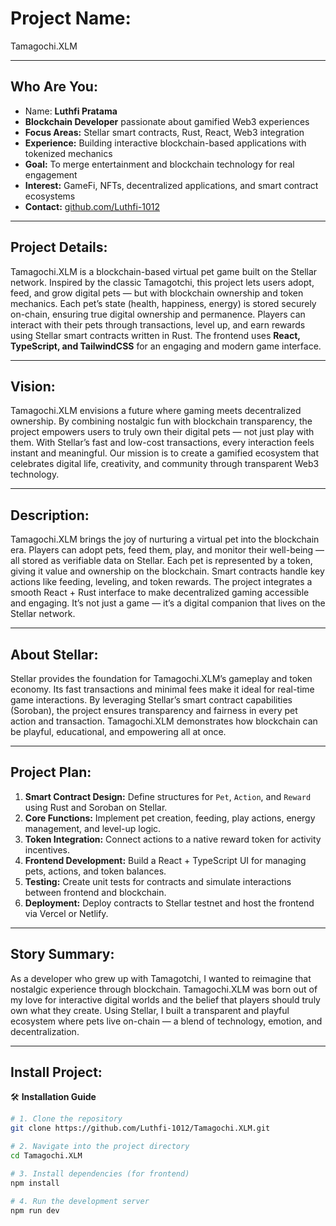 
# Project Name:

Tamagochi.XLM

---

## Who Are You:

* Name: **Luthfi Pratama**
* **Blockchain Developer** passionate about gamified Web3 experiences
* **Focus Areas:** Stellar smart contracts, Rust, React, Web3 integration
* **Experience:** Building interactive blockchain-based applications with tokenized mechanics
* **Goal:** To merge entertainment and blockchain technology for real engagement
* **Interest:** GameFi, NFTs, decentralized applications, and smart contract ecosystems
* **Contact:** [github.com/Luthfi-1012](https://github.com/Luthfi-1012)

---

## Project Details:

Tamagochi.XLM is a blockchain-based virtual pet game built on the Stellar network.
Inspired by the classic Tamagotchi, this project lets users adopt, feed, and grow digital pets — but with blockchain ownership and token mechanics.
Each pet’s state (health, happiness, energy) is stored securely on-chain, ensuring true digital ownership and permanence.
Players can interact with their pets through transactions, level up, and earn rewards using Stellar smart contracts written in Rust.
The frontend uses **React, TypeScript, and TailwindCSS** for an engaging and modern game interface.

---

## Vision:

Tamagochi.XLM envisions a future where gaming meets decentralized ownership.
By combining nostalgic fun with blockchain transparency, the project empowers users to truly own their digital pets — not just play with them.
With Stellar’s fast and low-cost transactions, every interaction feels instant and meaningful.
Our mission is to create a gamified ecosystem that celebrates digital life, creativity, and community through transparent Web3 technology.

---

## Description:

Tamagochi.XLM brings the joy of nurturing a virtual pet into the blockchain era.
Players can adopt pets, feed them, play, and monitor their well-being — all stored as verifiable data on Stellar.
Each pet is represented by a token, giving it value and ownership on the blockchain.
Smart contracts handle key actions like feeding, leveling, and token rewards.
The project integrates a smooth React + Rust interface to make decentralized gaming accessible and engaging.
It’s not just a game — it’s a digital companion that lives on the Stellar network.

---

## About Stellar:

Stellar provides the foundation for Tamagochi.XLM’s gameplay and token economy.
Its fast transactions and minimal fees make it ideal for real-time game interactions.
By leveraging Stellar’s smart contract capabilities (Soroban), the project ensures transparency and fairness in every pet action and transaction.
Tamagochi.XLM demonstrates how blockchain can be playful, educational, and empowering all at once.

---

## Project Plan:

1. **Smart Contract Design:** Define structures for `Pet`, `Action`, and `Reward` using Rust and Soroban on Stellar.
2. **Core Functions:** Implement pet creation, feeding, play actions, energy management, and level-up logic.
3. **Token Integration:** Connect actions to a native reward token for activity incentives.
4. **Frontend Development:** Build a React + TypeScript UI for managing pets, actions, and token balances.
5. **Testing:** Create unit tests for contracts and simulate interactions between frontend and blockchain.
6. **Deployment:** Deploy contracts to Stellar testnet and host the frontend via Vercel or Netlify.

---

## Story Summary:

As a developer who grew up with Tamagotchi, I wanted to reimagine that nostalgic experience through blockchain.
Tamagochi.XLM was born out of my love for interactive digital worlds and the belief that players should truly own what they create.
Using Stellar, I built a transparent and playful ecosystem where pets live on-chain — a blend of technology, emotion, and decentralization.

---

## Install Project:

🛠 **Installation Guide**

```bash
# 1. Clone the repository
git clone https://github.com/Luthfi-1012/Tamagochi.XLM.git

# 2. Navigate into the project directory
cd Tamagochi.XLM

# 3. Install dependencies (for frontend)
npm install

# 4. Run the development server
npm run dev
